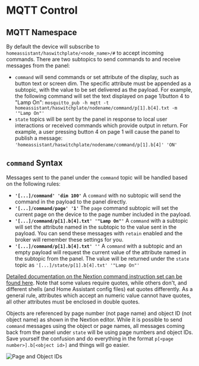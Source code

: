 # MQTT Control

## MQTT Namespace
By default the device will subscribe to `homeassistant/haswitchplate/<node_name>/#` to accept incoming commands.  There are two subtopics to send commands to and receive messages from the panel:

* `command` will send commands or set attribute of the display, such as button text or screen dim.  The specific attribute must be appended as a subtopic, with the value to be set delivered as the payload.  For example, the following command will set the text displayed on page 1/button 4 to "Lamp On": `mosquitto_pub -h mqtt -t homeassistant/haswitchplate/nodename/command/p[1].b[4].txt -m '"Lamp On"'`
* `state` topics will be sent by the panel in response to local user interactions or received commands which provide output in return.  For example, a user pressing button 4 on page 1 will cause the panel to publish a message: `'homeassistant/haswitchplate/nodename/command/p[1].b[4]' 'ON'`

## `command` Syntax
Messages sent to the panel under the `command` topic will be handled based on the following rules:
* **`'[...]/command' 'dim 100'`** A `command` with no subtopic will send the command in the payload to the panel directly.
* **`'[...]/command/page' '1'`** The `page` command subtopic will set the current page on the device to the page number included in the payload.
* **`'[...]/command/p[1].b[4].txt' '"Lamp On"'`** A `command` with a subtopic will set the attribute named in the subtopic to the value sent in the payload.  You can send these messages with `retain` enabled and the broker will remember these settings for you.
* **`'[...]/command/p[1].b[4].txt' ''`** A `command` with a subtopic and an empty payload will request the current value of the attribute named in the subtopic from the panel.  The value will be returned under the `state` topic as `'[...]/state/p[1].b[4].txt' '"Lamp On"'`

[Detailed documentation on the Nextion command instruction set can be found here](https://www.itead.cc/wiki/Nextion_Instruction_Set).  Note that some values require quotes, while others don't, and different shells (and Home Assistant config files) eat quotes differently.  As a general rule, attributes which accept an numeric value cannot have quotes, all other attributes must be enclosed in double quotes.

Objects are referenced by page number (not page name) and object ID (not object name) as shown in the Nextion editor.  While it is possible to send `command` messages using the object or page names, all messages coming back from the panel under `state` will be using page numbers and object IDs.  Save yourself the confusion and do everything in the format `p[<page number>].b[<object id>]` and things will go easier.

![Page and Object IDs](https://github.com/aderusha/HASwitchPlate/blob/master/Documentation/Images/Nextion_Editor_Page_and_Object_Ids.png?raw=true)
